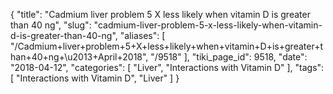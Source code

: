 {
    "title": "Cadmium liver problem 5 X less likely when vitamin D is greater than 40 ng",
    "slug": "cadmium-liver-problem-5-x-less-likely-when-vitamin-d-is-greater-than-40-ng",
    "aliases": [
        "/Cadmium+liver+problem+5+X+less+likely+when+vitamin+D+is+greater+than+40+ng+\u2013+April+2018",
        "/9518"
    ],
    "tiki_page_id": 9518,
    "date": "2018-04-12",
    "categories": [
        "Liver",
        "Interactions with Vitamin D"
    ],
    "tags": [
        "Interactions with Vitamin D",
        "Liver"
    ]
}